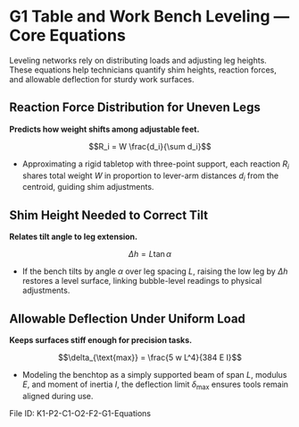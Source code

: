 # G1 Table and Work Bench Leveling — Core Equations

Leveling networks rely on distributing loads and adjusting leg heights. These equations help technicians quantify shim heights, reaction forces, and allowable deflection for sturdy work surfaces.

## Reaction Force Distribution for Uneven Legs
**Predicts how weight shifts among adjustable feet.**

$$R_i = W \frac{d_i}{\sum d_i}$$

- Approximating a rigid tabletop with three-point support, each reaction $R_i$ shares total weight $W$ in proportion to lever-arm distances $d_i$ from the centroid, guiding shim adjustments.

## Shim Height Needed to Correct Tilt
**Relates tilt angle to leg extension.**

$$\Delta h = L \tan\alpha$$

- If the bench tilts by angle $\alpha$ over leg spacing $L$, raising the low leg by $\Delta h$ restores a level surface, linking bubble-level readings to physical adjustments.

## Allowable Deflection Under Uniform Load
**Keeps surfaces stiff enough for precision tasks.**

$$\delta_{\text{max}} = \frac{5 w L^4}{384 E I}$$

- Modeling the benchtop as a simply supported beam of span $L$, modulus $E$, and moment of inertia $I$, the deflection limit $\delta_{\text{max}}$ ensures tools remain aligned during use.

File ID: K1-P2-C1-O2-F2-G1-Equations
